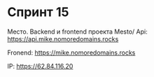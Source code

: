 # Спринт 15
Место. Backend и frontend проекта Mesto/
Api:
https://api.mike.nomoredomains.rocks

Fronend:
https://mike.nomoredomains.rocks

IP:
https://62.84.116.20
